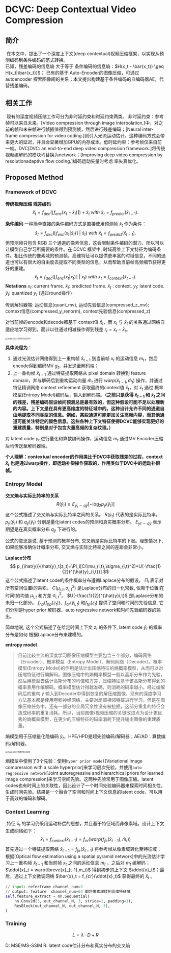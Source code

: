 # DCVC: Deep Contextual Video Compression



## 简介

​	在本文中，提出了一个深度上下文(deep contextual)视频压缩框架，以实现从预测编码到条件编码的范式转换。
​	
​	已知，残差编码的信息熵 大于等于 条件编码的信息熵：$H(x_t - \bar{x_t}) \geq H(x_t|\bar{x_t})$；
​	已有的基于 Auto-Encoder的图像压缩，可通过 autoencoder 探索图像间的关系；本文提出构建基于条件编码的自编码器AE，代替残差编码。

## 相关工作

​	现有的深度视频压缩工作可分为非时延约束和时延约束两类。
​	非时延约束：参考帧可以来自未来。[Video compression through image interpolation,]中，对之前的帧和未来帧进行帧插值得到预测帧，然后进行残差编码；[Neural inter-frame compression for video coding.]则引入光流运动估计。这种编码方式会带来更大的延迟，并且会显著增加GPU的内存成本。
​	低时延约束：参考帧仅来自前一帧。DVC[DVC: an end-to-end deep video compression framework.]将传统视频编解码的模块均替换为network；[Improving deep video compression by resolutionadaptive ﬂow coding.]编码运动矢量时考虑 率失真优化。

## Proposed Method

### Framework of DCVC

**传统视频压缩 残差编码**
$$
\hat{x}_t = f_{dec}(⌊f_{enc}(x_t− \tilde{x}_t) ⌉ ) + \tilde{x}_t \ with \   \tilde{x}_t= f_{predict}(\hat{x}_{t-1}).
$$

**条件编码**
	一种简单直接的条件编码方式是直接使用预测帧 $\tilde{x}_t$ 作为条件：
$$
\hat{x}_t = f_{dec}(⌊f_{enc}(x_t|\tilde{x}_t) ⌉ \ | \ \tilde{x}_t )  \ with \   \tilde{x}_t= f_{predict}(\hat{x}_{t-1}).
$$
​	但预测帧只包含 RGB 三个通道的像素信息，这会限制条件编码的潜力，所以可以让模型自己学习所需要的条件。在 DCVC 框架中, 时域高维上下文特征为编码条件。相比传统的像素域的预测帧，高维特征可以提供更丰富的时域信息，不同的通道也可以有很大的自由度去提取不同类型的信息，从而帮助当前帧高频细节获得更好的重建。
$$
\hat{x}_t = f_{dec}(⌊f_{enc}(x_t|\bar{x}_t) ⌉ \ | \ \bar{x}_t )  \ with \   \bar{x}_t= f_{context}(\hat{x}_{t-1}).
$$
**Notations**
$x_t$: current frame.
$\tilde{x}_t$: predicted frame.
$\bar{x}_t$ : context.
$y_t$: latent code.
$\hat{y}_t$: quantized $y_t$ (通过round操作)

传到解码器端: 
运动信息(quant_mv), 运动先验信息(compressed_z_mv);
context信息(compressed_y_renorm), context先验信息(compressed_z)

对当前帧的encode和decode都基于 context值 $\bar{x}_t$，而 $x_t$ 与 $\bar{x}_t$ 的关系通过网络自适应地学习得到，而非以往通过相减操作得到残差 $r_t = x_t - \bar{x}_t$。

<img src="https://cdn.jsdelivr.net/gh/J-M-LIU/pic-bed@master//img/image-20221101162222345.png" alt="image-20221101162222345" style="zoom:40%;" />

**具体流程为**：

1. 通过光流估计网络得到上一重构帧 $\hat{x}_{t-1}$ 到当前帧 $x_t$ 的运动信息 $m_t$，然后encode得到编码MV $g_t$，并发送至解码端；
2. 上一重构帧 $\hat{x}_{t-1}$ 通过特征提取网络从 pixel domain 转换到 feature domain，并与解码后到重构运动向量 $\hat{m}_t$ 进行 $warp(\hat{x}_{t-1},\hat{m}_t)$ 操作，并通过特征精调网络 context refinement 获取最终的context值 $\bar{x}_t$，对 $\bar{x}_t$ 通过 概率模型(Entropy Model)编码后，输入到解码端。**（之前只是获得 $\hat{x}_{t-1}$ 和 $\bar{x}_{t}$ 之间的残差，残差编码假设帧间预测总是最有效的，但这种假设可能不足以处理新的内容。上下文是在具有更高维度的特征域中的。这种设计允许不同的通道自由地提取不同类型的信息。例如，某些通道可能更加关注高频内容，而其他通道可能关注特定的颜色信息。这些各种上下文特征使得DCVC能够实现更好的重建质量，特别是对于包含大量高频的复杂纹理。）**


对 latent code $y_t$ 进行量化和算数编码操作，运动信息 $m_t$ 通过MV Encoder压缩后均传送至解码器端。

**个人理解：contextual encoder的作用类比于DVC中获取残差的过程，context $\bar{x}_t$ 也是通过warp操作，即运动补偿操作获取的，作用类似于DVC中的运动补偿帧。** 



### Entropy Model

**交叉熵与实际比特率的关系**
$$
R(\hat{y}_t)\geq E_{y_t\sim q\hat{y}}[-\log_2p_{\hat{y}}(\hat{y}_t)]
$$
 这个公式描述了交叉熵与实际比特率之间的关系。
 $R(\hat{y}_t)$ 代表的是实际比特率。
 $p_{\hat{y}}(\hat{y}_t)$ 和 $q_{\hat{y}}(\hat{y}_t)$ 分别是量化latent codes的预测和真实概率分布。
 $E_{yt\sim q\hat{y}}$ 表示期望是在真实概率分布 $q_{\hat{y}}$ 下进行的。

公式的意思是说, 基于预测的概率分布, 交叉熵是实际比特率的下限。理想情况下, 如果能够准确估计概率分布, 交叉熵与实际比特率之间的差距会非常小。

**Laplace分布**
$$
p_{\hat{y}}(\hat{y}_t|z_t)=\Pi_i[C(\mu_{i,t},\sigma_{i,t}^2)*U(-\frac{1}{2})^{\hat{y}_{i,t}}]
$$
这个公式描述了latent code的条件概率分布遵循Laplace分布的假设。
$\Pi_i$ 表示对所有空间位置i的乘积。
$C(\mu_{i,t},\sigma_{i,t}^2)$ 是Laplace分布的归一化常数, 依赖于位置i在时间t的均值 $\mu_{i,t}$ 和方差 $\sigma_{i,t}^2$。
$U(-\frac{1}{2})^{\hat{y}i,t}$ 是Laplace分布的未归一化部分。
$f_{hp}(f_{hp}(z_t))$、$f_{ar}(\hat{y}_{i,t})$ 和$f_{tp}(z_t)$ 提供了空间和时间的先验信息, 它们分别是hyper prior
解码器、auto regressive network和时间先验编码器的输出。

简单地说, 这个公式描述了在给定时间上下文 $z_t$ 的条件下, latent code $\hat{y}_t$ 的概率分布是如何
 根据Laplace分布来建模的。

**entropy model**

> 目前比较主流的深度学习图像压缩模型主要包含三个部分，编码网络（Encoder）、概率模型（Entropy Model）、解码网络（Decoder）。概率模型(Entropy Model)的作用是估计出压缩特征的熵概率模型，从而可以对压缩特征进行编解码。图像压缩中的熵概率模型一般以高斯分布作为先验，然后用模型去估计高斯分布的均值和方差，压缩特征基于该高斯分布得到的概率表用作编解码。概率模型估计得越准确，则消耗的码率越小。经过编解码后的重构 $\hat{y}$ 输入到Decoder中得到恢复的解压缩图像。现有的深度学习方法基本都是使用卷积神经网络，主要对局部相邻特征进行学习。但是在图像压缩任务中，还有一部分的全局冗余性没有被挖掘，这部分重复的特征会造成码率的重复消耗。所以，当前图像/视频压缩的关键改进点为设计更优秀的熵概率模型，在更少的压缩特征的码率消耗下提升输出图像的重建质量。

熵模型用于压缩量化隐编码 $\hat{y}_t$，HPE/HPD是超先验编码/解码器；AE/AD：算数编码/解码器。

<img src="https://cdn.jsdelivr.net/gh/J-M-LIU/pic-bed@master//img/image-20221106111824239.png" alt="image-20221106111824239" style="zoom:40%;" />

​	熵模型中使用了3个先验：使用`hyper prior model`[Variational image compression with a scale hyperprior]来学习层次先验，并使用`auto regressive network`[Joint autoregressive and hierarchical priors for learned image compression]来学习空间先验。这两种先验常用于图像压缩。latent codes也有时间上的关联性，因此设计了一个时间先验编码器来探索时间相关性，生成时间先验。结果是一个融合了空间和时间上下文信息的latent code，可以用于高效的编码和解码。



### Context Learning

​	特征 $\bar{x}_t$ 的学习仍采用运动补偿的思想，并且基于特征域而非像素域。设计上下文生成网络如下：
$$
\bar{x}_t = f_{context}(\hat{x}_{t-1}) = f_{cr}(warp(f_{fe}(\hat{x}_{t-1}),\hat{m}_t))
$$
​	首先通过一个特征提取网络 $\breve{x}_{t-1} = f_{fe}(\hat{x}_{t-1})$ 将参考帧从像素域转化至特征域；根据[Optical ﬂow estimation using a spatial pyramid network]中的光流估计学习上一重构帧 $\hat{x}_{t-1}$ 和当前帧 $x_t$ 之间的运动信息 $m_t$ ，之后对 $m_t$ 编解码；$\ddot{x}_t = warp(\breve{x}_{t-1},m_t)$ 得到初步的上下文 $\ddot{x}_t$；最后，通过上下文微调网络 $\bar{x}_t = f_{cr}(\ddot{x}_t)$ 获得最终的 $\bar{x}_t$ 。

```python
// input: referframe channel_num=3
// output: feature  channel_num=64 即将像素域转到高维特征域
self.feature_extract = nn.Sequential(
    nn.Conv2d(3, out_channel_N, 3, stride=1, padding=1),
    ResBlock(out_channel_N, out_channel_N, 3),
)
```



### Training

$$
L = \lambda ·D+R
$$

D: MSE/MS-SSIM
R: latent code估计分布和真实分布的交叉熵

